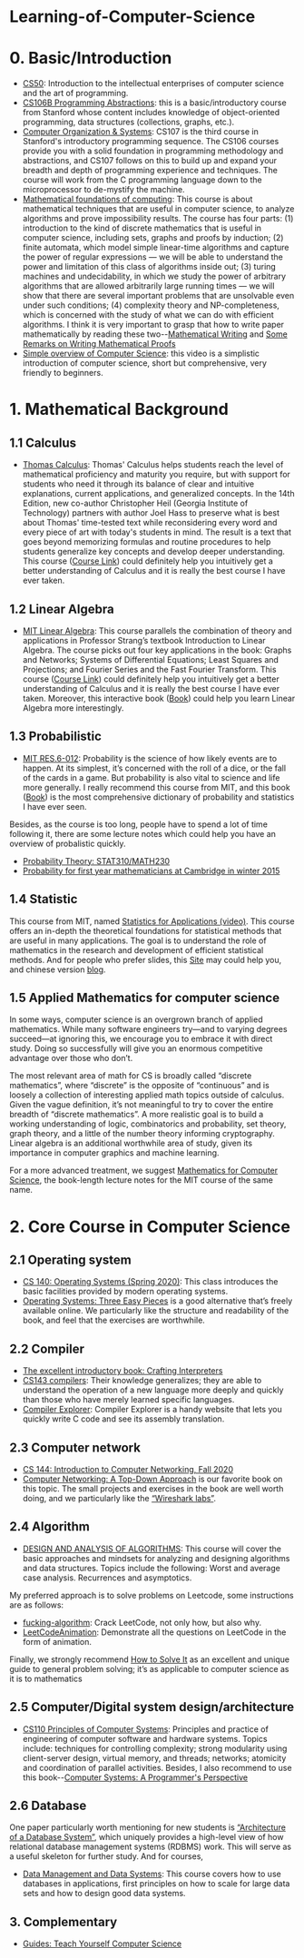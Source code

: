 # Learning-of-Computer-Science

# 0. Basic/Introduction
- [CS50](https://cs50.harvard.edu/college/2020/fall/#:~:text=Introduction%20to%20the%20intellectual%20enterprises%20of%20computer%20science%20and%20the%20art%20of%20programming.): Introduction to the intellectual enterprises of computer science and the art of programming. 
- [CS106B Programming Abstractions](https://web.stanford.edu/class/cs106b/): this is a basic/introductory course from Stanford whose content includes knowledge of object-oriented programming, data structures (collections, graphs, etc.).
- [Computer Organization & Systems](http://web.stanford.edu/class/cs107/): CS107 is the third course in Stanford's introductory programming sequence. The CS106 courses provide you with a solid foundation in programming methodology and abstractions, and CS107 follows on this to build up and expand your breadth and depth of programming experience and techniques. The course will work from the C programming language down to the microprocessor to de-mystify the machine.
- [Mathematical foundations of computing](http://web.stanford.edu/class/archive/cs/cs103/cs103.1184/): This course is about mathematical techniques that are useful in computer science, to analyze algorithms and prove impossibility results. The course has four parts: (1) introduction to the kind of discrete mathematics that is useful in computer science, including sets, graphs and proofs by induction; (2) finite automata, which model simple linear-time algorithms and capture the power of regular expressions — we will be able to understand the power and limitation of this class of algorithms inside out; (3) turing machines and undecidability, in which we study the power of arbitrary algorithms that are allowed arbitrarily large running times — we will show that there are several important problems that are unsolvable even under such conditions; (4) complexity theory and NP-completeness, which is concerned with the study of what we can do with efficient algorithms. I think it is very important to grasp that how to write paper mathematically by reading these two--[Mathematical Writing](https://jmlr.org/reviewing-papers/knuth_mathematical_writing.pdf) and [Some Remarks on Writing Mathematical Proofs](https://sites.math.washington.edu/~lee/Writing/writing-proofs.pdf)
- [Simple overview of Computer Science](https://www.youtube.com/playlist?list=PL8dPuuaLjXtNlUrzyH5r6jN9ulIgZBpdo): this video is a simplistic introduction of computer science, short but comprehensive, very friendly to beginners.



# 1. Mathematical Background
## 1.1 Calculus
- [Thomas Calculus](https://www.academia.edu/38787152/Pdf_Thomas_Calculus_Multivariable_14th_Edition): Thomas' Calculus helps students reach the level of mathematical proficiency and maturity you require, but with support for students who need it through its balance of clear and intuitive explanations, current applications, and generalized concepts. In the 14th Edition, new co-author Christopher Heil (Georgia Institute of Technology) partners with author Joel Hass to preserve what is best about Thomas' time-tested text while reconsidering every word and every piece of art with today's students in mind. The result is a text that goes beyond memorizing formulas and routine procedures to help students generalize key concepts and develop deeper understanding. This course ([Course Link](https://www.youtube.com/playlist?list=PLZHQObOWTQDMsr9K-rj53DwVRMYO3t5Yr)) could definitely help you intuitively get a better understanding of Calculus and it is really the best course I have ever taken.
## 1.2 Linear Algebra
- [MIT Linear Algebra](https://github.com/yizhen20133868/MIT-Linear-Algebra-Notes): This course parallels the combination of theory and applications in Professor Strang’s textbook Introduction to Linear Algebra. The course picks out four key applications in the book: Graphs and Networks; Systems of Differential Equations; Least Squares and Projections; and Fourier Series and the Fast Fourier Transform. This course ([Course Link](https://www.youtube.com/playlist?list=PLZHQObOWTQDPD3MizzM2xVFitgF8hE_ab)) could definitely help you intuitively get a better understanding of Calculus and it is really the best course I have ever taken. Moreover, this interactive book ([Book](https://textbooks.math.gatech.edu/ila/)) could help you learn Linear Algebra more interestingly.
## 1.3 Probabilistic
- [MIT RES.6-012](https://www.youtube.com/watch?v=1uW3qMFA9Ho&list=PLUl4u3cNGP60hI9ATjSFgLZpbNJ7myAg6): Probability is the science of how likely events are to happen. At its simplest, it’s concerned with the roll of a dice, or the fall of the cards in a game. But probability is also vital to science and life more generally. I really recommend this course from MIT, and this book ([Book](http://tomlr.free.fr/Math%E9matiques/Math%20Complete/Probability%20and%20statistics/CRC%20-%20standard%20probability%20and%20Statistics%20tables%20and%20formulae%20-%20DANIEL%20ZWILLINGER.pdf)) is the most comprehensive dictionary of probability and statistics I have ever seen.

Besides, as the course is too long, people have to spend a lot of time following it, there are some lecture notes which could help you have an overview of probalistic quickly.
- [Probability Theory: STAT310/MATH230](https://statweb.stanford.edu/~adembo/stat-310b/lnotes.pdf)
- [Probability for first year mathematicians at Cambridge in winter 2015](http://www.statslab.cam.ac.uk/~rrw1/prob/index.html)
## 1.4 Statistic
This course from MIT, named [Statistics for Applications (video)](https://ocw.mit.edu/courses/mathematics/18-650-statistics-for-applications-fall-2016/index.htm). This course offers an in-depth the theoretical foundations for statistical methods that are useful in many applications. The goal is to understand the role of mathematics in the research and development of efficient statistical methods. And for people who prefer slides, this [Site](https://ocw.mit.edu/courses/mathematics/18-650-statistics-for-applications-fall-2016/) may could help you, and chinese version [blog](https://zhuanlan.zhihu.com/p/29758751).

## 1.5 Applied Mathematics for computer science
In some ways, computer science is an overgrown branch of applied mathematics. While many software engineers try—and to varying degrees succeed—at ignoring this, we encourage you to embrace it with direct study. Doing so successfully will give you an enormous competitive advantage over those who don’t. 

The most relevant area of math for CS is broadly called “discrete mathematics”, where “discrete” is the opposite of “continuous” and is loosely a collection of interesting applied math topics outside of calculus. Given the vague definition, it’s not meaningful to try to cover the entire breadth of “discrete mathematics”. A more realistic goal is to build a working understanding of logic, combinatorics and probability, set theory, graph theory, and a little of the number theory informing cryptography. Linear algebra is an additional worthwhile area of study, given its importance in computer graphics and machine learning.

For a more advanced treatment, we suggest [Mathematics for Computer Science](https://courses.csail.mit.edu/6.042/spring17/mcs.pdf), the book-length lecture notes for the MIT course of the same name.


# 2. Core Course in Computer Science
## 2.1 Operating system
- [CS 140: Operating Systems (Spring 2020)](http://web.stanford.edu/~ouster/cgi-bin/cs140-spring20/index.php): This class introduces the basic facilities provided by modern operating systems.
- [Operating Systems: Three Easy Pieces](http://pages.cs.wisc.edu/~remzi/OSTEP/) is a good alternative that’s freely available online. We particularly like the structure and readability of the book, and feel that the exercises are worthwhile.
## 2.2 Compiler
- [The excellent introductory book: Crafting Interpreters](https://craftinginterpreters.com/contents.html)
- [CS143 compilers](http://web.stanford.edu/class/cs143/): Their knowledge generalizes; they are able to understand the operation of a new language more deeply and quickly than those who have merely learned specific languages.
- [Compiler Explorer](https://godbolt.org/z/bWe77x): Compiler Explorer is a handy website that lets you quickly write C code and see its assembly translation.
## 2.3 Computer network
- [CS 144: Introduction to Computer Networking, Fall 2020](https://cs144.github.io/)
- [Computer Networking: A Top-Down Approach](https://www.ucg.ac.me/skladiste/blog_44233/objava_64433/fajlovi/Computer%20Networking%20_%20A%20Top%20Down%20Approach,%207th,%20converted.pdf) is our favorite book on this topic. The small projects and exercises in the book are well worth doing, and we particularly like the [“Wireshark labs”](https://gaia.cs.umass.edu/kurose_ross/wireshark.htm).
## 2.4 Algorithm
- [DESIGN AND ANALYSIS OF ALGORITHMS](http://web.stanford.edu/class/cs161/): This course will cover the basic approaches and mindsets for analyzing and designing algorithms and data structures. Topics include the following: Worst and average case analysis. Recurrences and asymptotics. 

My preferred approach is to solve problems on Leetcode, some instructions are as follows:
- [fucking-algorithm](https://github.com/labuladong/fucking-algorithm): Crack LeetCode, not only how, but also why.
- [LeetCodeAnimation](https://github.com/MisterBooo/LeetCodeAnimation): Demonstrate all the questions on LeetCode in the form of animation.

Finally, we strongly recommend [How to Solve It](https://www.semanticscholar.org/paper/How-to-Solve-It.-A-New-Aspect-of-Mathematical-Bell-P%C3%B3lya/a161c79a03add75b74e4b4dc896b7c5c9b1cc5c3) as an excellent and unique guide to general problem solving; it’s as applicable to computer science as it is to mathematics
## 2.5 Computer/Digital system design/architecture
- [CS110 Principles of Computer Systems](http://web.stanford.edu/class/cs110/): Principles and practice of engineering of computer software and hardware systems. Topics include: techniques for controlling complexity; strong modularity using client-server design, virtual memory, and threads; networks; atomicity and coordination of parallel activities. Besides, I also recommend to use this book--[Computer Systems: A Programmer's Perspective](https://csapp.cs.cmu.edu/)
## 2.6 Database
One paper particularly worth mentioning for new students is [“Architecture of a Database System”](https://dsf.berkeley.edu/papers/fntdb07-architecture.pdf), which uniquely provides a high-level view of how relational database management systems (RDBMS) work. This will serve as a useful skeleton for further study. And for courses,
- [Data Management and Data Systems](https://cs145-fa19.github.io/): This course covers how to use databases in applications, first principles on how to scale for large data sets and how to design good data systems.



## 3. Complementary
- [Guides: Teach Yourself Computer Science](https://ozwrites.com/)
